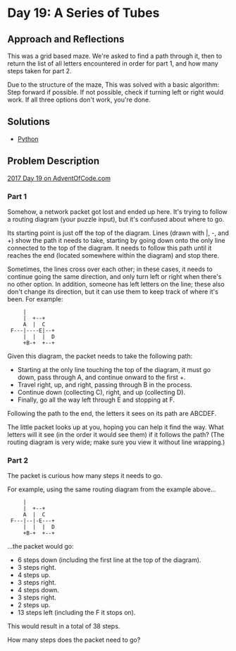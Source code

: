 # Day 19: A Series of Tubes

## Approach and Reflections

This was a grid based maze. We're asked to find a path through it, then to
return the list of all letters encountered in order for part 1, and how many
steps taken for part 2.

Due to the structure of the maze, This was solved with a basic algorithm: Step
forward if possible. If not possible, check if turning left or right would
work. If all three options don't work, you're done.

## Solutions

- [Python](./python_day19/day19.py)

## Problem Description

[2017 Day 19 on AdventOfCode.com](https://adventofcode.com/2017/day/19)

### Part 1

Somehow, a network packet got lost and ended up here. It's trying to follow
a routing diagram (your puzzle input), but it's confused about where to go.

Its starting point is just off the top of the diagram. Lines (drawn with |, -,
and +) show the path it needs to take, starting by going down onto the only
line connected to the top of the diagram. It needs to follow this path until
it reaches the end (located somewhere within the diagram) and stop there.

Sometimes, the lines cross over each other; in these cases, it needs to
continue going the same direction, and only turn left or right when there's no
other option. In addition, someone has left letters on the line; these also
don't change its direction, but it can use them to keep track of where it's
been. For example:

```
     |
     |  +--+
     A  |  C
 F---|----E|--+
     |  |  |  D
     +B-+  +--+
```

Given this diagram, the packet needs to take the following path:

- Starting at the only line touching the top of the diagram, it must go down,
  pass through A, and continue onward to the first +.
- Travel right, up, and right, passing through B in the process.
- Continue down (collecting C), right, and up (collecting D).
- Finally, go all the way left through E and stopping at F.

Following the path to the end, the letters it sees on its path are ABCDEF.

The little packet looks up at you, hoping you can help it find the way. What
letters will it see (in the order it would see them) if it follows the path?
(The routing diagram is very wide; make sure you view it without line
wrapping.)

### Part 2

The packet is curious how many steps it needs to go.

For example, using the same routing diagram from the example above...

```
     |
     |  +--+
     A  |  C
 F---|--|-E---+
     |  |  |  D
     +B-+  +--+
```

...the packet would go:

- 6 steps down (including the first line at the top of the diagram).
- 3 steps right.
- 4 steps up.
- 3 steps right.
- 4 steps down.
- 3 steps right.
- 2 steps up.
- 13 steps left (including the F it stops on).

This would result in a total of 38 steps.

How many steps does the packet need to go?
